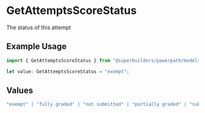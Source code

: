 # GetAttemptsScoreStatus

The status of this attempt

## Example Usage

```typescript
import { GetAttemptsScoreStatus } from "@superbuilders/powerpath/models/operations";

let value: GetAttemptsScoreStatus = "exempt";
```

## Values

```typescript
"exempt" | "fully graded" | "not submitted" | "partially graded" | "submitted"
```